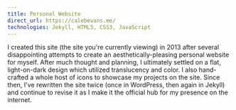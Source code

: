 ```yaml
---
title: Personal Website
direct_url: https://calebevans.me/
technologies: Jekyll, HTML5, CSS3, JavaScript
---
```


I created this site (the site you're currently viewing) in 2013 after several
disappointing attempts to create an aesthetically-pleasing personal website for
myself. After much thought and planning, I ultimately settled on a flat,
light-on-dark design which utilized translucency and color. I also hand-crafted
a whole host of icons to showcase my projects on the site. Since then, I've
rewritten the site twice (once in WordPress, then again in Jekyll) and continue
to revise it as I make it the official hub for my presence on the internet.
